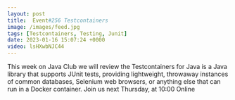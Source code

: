 ```yaml
---
layout: post
title:  Event#256 Testcontainers
image: /images/feed.jpg
tags: [Testcontainers, Testing, Junit]
date: 2023-01-16 15:07:24 +0000
video: lsHXwbNJC44
---
```


This week on Java Club we will review the Testcontainers for Java is a Java library that supports JUnit tests, providing lightweight, throwaway instances of common databases, Selenium web browsers, or anything else that can run in a Docker container.
Join us next Thursday, at 10:00 Online
